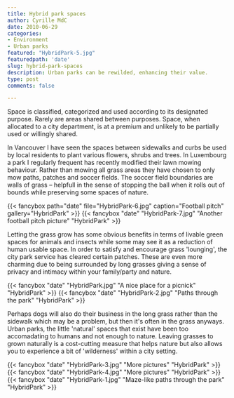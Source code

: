 ```yaml
---
title: Hybrid park spaces
author: Cyrille MdC
date: 2010-06-29
categories:
- Environment
- Urban parks
featured: "HybridPark-5.jpg"
featuredpath: 'date'
slug: hybrid-park-spaces
description: Urban parks can be rewilded, enhancing their value.
type: post
comments: false

---
```


Space is classified, categorized and used according to its designated purpose. Rarely are areas shared between purposes. Space, when allocated to a city department, is at a premium and unlikely to be partially used or willingly shared.

In Vancouver I have seen the spaces between sidewalks and curbs be used by local residents to plant various flowers, shrubs and trees. In Luxembourg a park I regularly frequent has recently modified their lawn mowing behaviour. Rather than mowing all grass areas they have chosen to only mow paths, patches and soccer fields. The soccer field boundaries are walls of grass – helpfull in the sense of stopping the ball when it rolls out of bounds while preserving some spaces of nature.

{{< fancybox path="date" file="HybridPark-6.jpg" caption="Football pitch" gallery="HybridPark" >}}
{{< fancybox "date" "HybridPark-7.jpg" "Another football pitch picture" "HybridPark" >}}

Letting the grass grow has some obvious benefits in terms of livable green spaces for animals and insects while some may see it as a reduction of human usable space. In order to satisfy and encourage grass 'lounging', the city park service has cleared certain patches. These are even more charming due to being surrounded by long grasses giving a sense of privacy and intimacy within your family/party and nature.

{{< fancybox "date" "HybridPark.jpg" "A nice place for a picnick" "HybridPark" >}}
{{< fancybox "date" "HybridPark-2.jpg" "Paths through the park" "HybridPark" >}}

Perhaps dogs will also do their business in the long grass rather than the sidewalk which may be a problem, but then it's often in the grass anyways. Urban parks, the little 'natural' spaces that exist have been too accomadating to humans and not enough to nature. Leaving grasses to grown naturally is a cost-cutting measure that helps nature but also allows you to experience a bit of 'wilderness' within a city setting.

{{< fancybox "date" "HybridPark-3.jpg" "More pictures" "HybridPark" >}}
{{< fancybox "date" "HybridPark-4.jpg" "More pictures" "HybridPark" >}}
{{< fancybox "date" "HybridPark-1.jpg" "Maze-like paths through the park" "HybridPark" >}}
